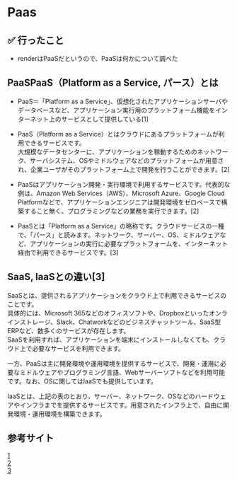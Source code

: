 # Paas

## ✅ 行ったこと

- renderはPaaSだというので、PaaSは何かについて調べた

## PaaSPaaS（Platform as a Service, パース）とは

- PaaS＝「Platform as a Service」、仮想化されたアプリケーションサーバやデータベースなど、アプリケーション実行用のプラットフォーム機能をインターネット上のサービスとして提供している[1]

- PaaS（Platform as a Service）とはクラウドにあるプラットフォームが利用できるサービスです。<br>
大規模なデータセンターに、アプリケーションを稼動するためのネットワーク、サーバシステム、OSやミドルウェアなどのプラットフォームが用意され、企業ユーザがそのプラットフォーム上で開発を行うことができます。[2]

- PaaSはアプリケーション開発・実行環境で利用するサービスです。代表的な例は、Amazon Web Services（AWS）、Microsoft Azure、Google Cloud Platformなどで、アプリケーションエンジニアは開発環境をゼロベースで構築すること無く、プログラミングなどの業務を実行できます。[2]

- PaaSとは「Platform as a Service」の略称です。クラウドサービスの一種で、「パース」と読みます。ネットワーク、サーバー、OS、ミドルウェアなど、アプリケーションの実行に必要なプラットフォームを、インターネット経由で利用できるサービスです。[3]

## SaaS, IaaSとの違い[3]

SaaSとは、提供されるアプリケーションをクラウド上で利用できるサービスのことです。<br>
具体的には、Microsoft 365などのオフィスソフトや、Dropboxといったオンラインストレージ、Slack、Chatworkなどのビジネスチャットツール、SaaS型ERPなど、数多くのサービスが存在します。<br>
SaaSを利用すれば、アプリケーションを端末にインストールしなくても、クラウド上で必要なサービスを利用できます。<br>

一方、PaaSは主に開発環境や運用環境を提供するサービスで、開発・運用に必要なミドルウェアやプログラミング言語、Webサーバーソフトなどを利用可能です。なお、OSに関してはIaaSでも提供しています。<br>

IaaSとは、上記の表のとおり、サーバー、ネットワーク、OSなどのハードウェアやインフラまでを提供するサービスです。用意されたインフラ上で、自由に開発環境・運用環境を構築できます。<br>

## 参考サイト
[1](https://note.com/o_ob/n/naa0a7dc70afc)<br>
[2](https://www.itmanage.co.jp/column/saas-paas-iaas/)<br>
[3](https://service.shiftinc.jp/column/11620/)